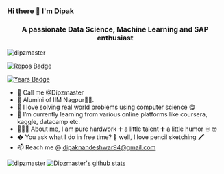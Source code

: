 ### Hi there 👋 I'm Dipak
<h3 align="center">A passionate Data Science, Machine Learning and SAP enthusiast</h3>

<img src="https://komarev.com/ghpvc/?username=dipzmaster" alt="dipzmaster" />
  
[![Repos Badge](https://badges.pufler.dev/repos/dipzmaster)](https://badges.pufler.dev)

[![Years Badge](https://badges.pufler.dev/years/dipzmaster)](https://badges.pufler.dev)


- 👋 Call me @Dipzmaster
- 🔭 Alumini of IIM Nagpur🐱‍💻. 
- 🌱  I love solving real world problems using computer science 😋
- 🌱 I’m currently learning from various online platforms like coursera, kaggle, datacamp etc.
- 👨🏻‍🎓 About me, I am pure hardwork ➕ a little talent ➕ a little humor ♾️ 🤓
- � You ask what I do in free time? 🤔 well, I love pencil sketching 🖍️ 
- 📫 Reach me @ dipaknandeshwar94@gmail.com

[![Dipzmaster's github stats](https://github-readme-stats.vercel.app/api?username=dipzmaster)](https://github.com/dipzmaster/github-readme-stats)<img align="left" src="https://github-readme-stats.vercel.app/api/top-langs/?username=dipzmaster&layout=compact&hide=html" alt="dipzmaster" />
